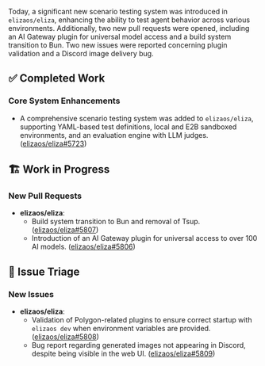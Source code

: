 Today, a significant new scenario testing system was introduced in `elizaos/eliza`, enhancing the ability to test agent behavior across various environments. Additionally, two new pull requests were opened, including an AI Gateway plugin for universal model access and a build system transition to Bun. Two new issues were reported concerning plugin validation and a Discord image delivery bug.

## ✅ Completed Work
### Core System Enhancements
- A comprehensive scenario testing system was added to `elizaos/eliza`, supporting YAML-based test definitions, local and E2B sandboxed environments, and an evaluation engine with LLM judges. ([elizaos/eliza#5723](https://github.com/elizaos/eliza/pull/5723))

## 🏗️ Work in Progress
### New Pull Requests
- **elizaos/eliza**:
    - Build system transition to Bun and removal of Tsup. ([elizaos/eliza#5807](https://github.com/elizaos/eliza/pull/5807))
    - Introduction of an AI Gateway plugin for universal access to over 100 AI models. ([elizaos/eliza#5806](https://github.com/elizaos/eliza/pull/5806))

## 🐞 Issue Triage
### New Issues
- **elizaos/eliza**:
    - Validation of Polygon-related plugins to ensure correct startup with `elizaos dev` when environment variables are provided. ([elizaos/eliza#5808](https://github.com/elizaos/eliza/issues/5808))
    - Bug report regarding generated images not appearing in Discord, despite being visible in the web UI. ([elizaos/eliza#5809](https://github.com/elizaos/eliza/issues/5809))